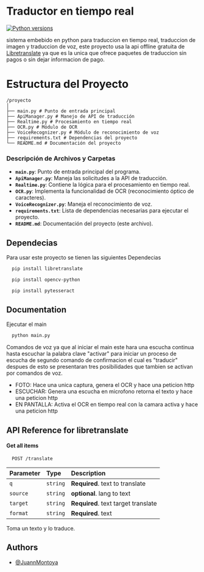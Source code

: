 
# Traductor en tiempo real
[![Python versions](https://img.shields.io/pypi/pyversions/libretranslate)](https://pypi.org/project/libretranslate)

sistema embebido en python para traduccion en tiempo real, traduccion de imagen y traduccion de voz, este proyecto usa la api offline gratuita de [Libretranslate](https://github.com/LibreTranslate/LibreTranslate) ya que es la unica que ofrece paquetes de traduccion sin pagos o sin dejar informacion de pago.


# Estructura del Proyecto

```
/proyecto
│
├── main.py # Punto de entrada principal
├── ApiManager.py # Manejo de API de traducción
├── Realtime.py # Procesamiento en tiempo real
├── OCR.py # Módulo de OCR
├── VoiceRecognizer.py # Módulo de reconocimiento de voz
├── requirements.txt # Dependencias del proyecto
└── README.md # Documentación del proyecto
```

### Descripción de Archivos y Carpetas

- **`main.py`**: Punto de entrada principal del programa.
- **`ApiManager.py`**: Maneja las solicitudes a la API de traducción.
- **`Realtime.py`**: Contiene la lógica para el procesamiento en tiempo real.
- **`OCR.py`**: Implementa la funcionalidad de OCR (reconocimiento óptico de caracteres).
- **`VoiceRecognizer.py`**: Maneja el reconocimiento de voz.
- **`requirements.txt`**: Lista de dependencias necesarias para ejecutar el proyecto.
- **`README.md`**: Documentación del proyecto (este archivo).

## Dependecias

Para usar este proyecto se tienen las siguientes Dependecias

```bash
  pip install libretranslate
```

```bash
  pip install opencv-python

```
```bash
  pip install pytesseract
```

## Documentation

Ejecutar el main 

```bash
  python main.py
```

Comandos de voz ya que al iniciar el main este hara una escucha continua hasta escuchar la palabra clave "activar" para iniciar un proceso de escucha de segundo comando de confirmacion el cual es "traducir" despues de esto se presentaran tres posibilidades que tambien se activan por comandos de voz.

- FOTO: Hace una unica captura, genera el OCR y hace una peticion http 
- ESCUCHAR: Genera una escucha en microfono retorna el texto y hace una peticion http
- EN PANTALLA: Activa el OCR en tiempo real con la camara activa  y hace una peticion http




## API Reference for libretranslate

#### Get all items

```http
  POST /translate
```

| Parameter | Type     | Description                |
| :-------- | :------- | :------------------------- |
| `q` | `string` | **Required**. text to translate |
| `source` | `string` | **optional**. lang to text |
| `target` | `string` | **Required**. text target translate |
| `format` | `string` | **Required**. text |


Toma un texto y lo traduce.




## Authors

- [@JuannMontoya](https://github.com/JuannMontoya)


